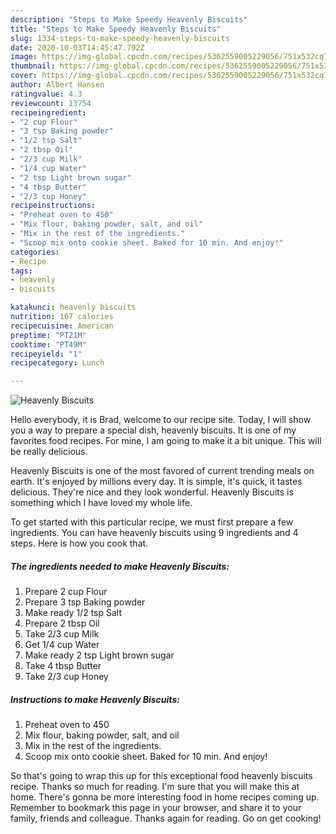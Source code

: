 ```yaml
---
description: "Steps to Make Speedy Heavenly Biscuits"
title: "Steps to Make Speedy Heavenly Biscuits"
slug: 1334-steps-to-make-speedy-heavenly-biscuits
date: 2020-10-03T14:45:47.792Z
image: https://img-global.cpcdn.com/recipes/5362559005229056/751x532cq70/heavenly-biscuits-recipe-main-photo.jpg
thumbnail: https://img-global.cpcdn.com/recipes/5362559005229056/751x532cq70/heavenly-biscuits-recipe-main-photo.jpg
cover: https://img-global.cpcdn.com/recipes/5362559005229056/751x532cq70/heavenly-biscuits-recipe-main-photo.jpg
author: Albert Hansen
ratingvalue: 4.3
reviewcount: 13754
recipeingredient:
- "2 cup Flour"
- "3 tsp Baking powder"
- "1/2 tsp Salt"
- "2 tbsp Oil"
- "2/3 cup Milk"
- "1/4 cup Water"
- "2 tsp Light brown sugar"
- "4 tbsp Butter"
- "2/3 cup Honey"
recipeinstructions:
- "Preheat oven to 450"
- "Mix flour, baking powder, salt, and oil"
- "Mix in the rest of the ingredients."
- "Scoop mix onto cookie sheet. Baked for 10 min. And enjoy!"
categories:
- Recipe
tags:
- heavenly
- biscuits

katakunci: heavenly biscuits 
nutrition: 167 calories
recipecuisine: American
preptime: "PT21M"
cooktime: "PT49M"
recipeyield: "1"
recipecategory: Lunch

---
```



![Heavenly Biscuits](https://img-global.cpcdn.com/recipes/5362559005229056/751x532cq70/heavenly-biscuits-recipe-main-photo.jpg)

Hello everybody, it is Brad, welcome to our recipe site. Today, I will show you a way to prepare a special dish, heavenly biscuits. It is one of my favorites food recipes. For mine, I am going to make it a bit unique. This will be really delicious.

Heavenly Biscuits is one of the most favored of current trending meals on earth. It's enjoyed by millions every day. It is simple, it's quick, it tastes delicious. They're nice and they look wonderful. Heavenly Biscuits is something which I have loved my whole life.




To get started with this particular recipe, we must first prepare a few ingredients. You can have heavenly biscuits using 9 ingredients and 4 steps. Here is how you cook that.

<!--inarticleads1-->

##### The ingredients needed to make Heavenly Biscuits:

1. Prepare 2 cup Flour
1. Prepare 3 tsp Baking powder
1. Make ready 1/2 tsp Salt
1. Prepare 2 tbsp Oil
1. Take 2/3 cup Milk
1. Get 1/4 cup Water
1. Make ready 2 tsp Light brown sugar
1. Take 4 tbsp Butter
1. Take 2/3 cup Honey




<!--inarticleads2-->

##### Instructions to make Heavenly Biscuits:

1. Preheat oven to 450
1. Mix flour, baking powder, salt, and oil
1. Mix in the rest of the ingredients.
1. Scoop mix onto cookie sheet. Baked for 10 min. And enjoy!




So that's going to wrap this up for this exceptional food heavenly biscuits recipe. Thanks so much for reading. I'm sure that you will make this at home. There's gonna be more interesting food in home recipes coming up. Remember to bookmark this page in your browser, and share it to your family, friends and colleague. Thanks again for reading. Go on get cooking!
